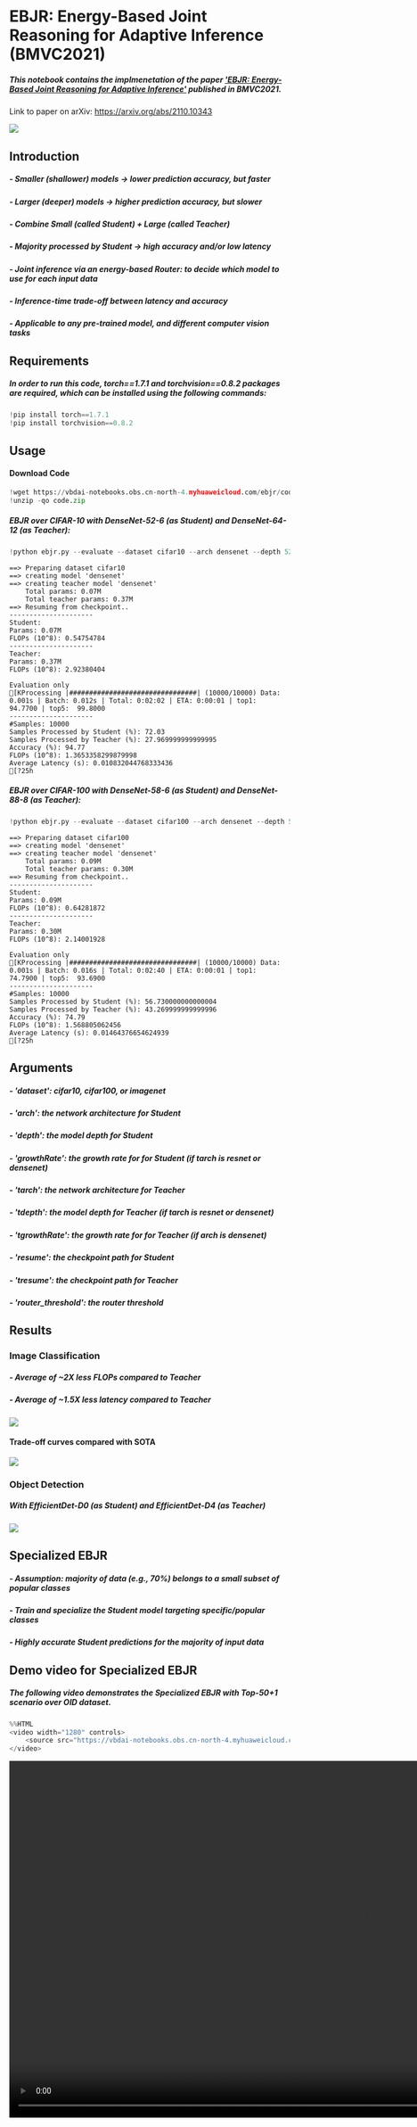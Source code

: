 # EBJR: Energy-Based Joint Reasoning for Adaptive Inference (BMVC2021)
##### This notebook contains the implmenetation of the paper ['EBJR: Energy-Based Joint Reasoning for Adaptive Inference'](https://www.bmvc2021-virtualconference.com/assets/papers/0502.pdf) published in BMVC2021.

Link to paper on arXiv: https://arxiv.org/abs/2110.10343

![](https://user-images.githubusercontent.com/38634796/143724800-915267db-4472-4a7f-90f6-a54be489ced1.png)

## Introduction
##### - Smaller (shallower) models -> lower prediction accuracy, but faster
##### - Larger (deeper) models -> higher prediction accuracy, but slower
##### - Combine Small (called Student) + Large (called Teacher)
##### - Majority processed by Student -> high accuracy and/or low latency
##### - Joint inference via an energy-based Router: to decide which model to use for each input data
##### - Inference-time trade-off between latency and accuracy
##### - Applicable to any pre-trained model, and different computer vision tasks

## Requirements
##### In order to run this code, torch==1.7.1 and torchvision==0.8.2 packages are required, which can be installed using the following commands:


```python
!pip install torch==1.7.1
!pip install torchvision==0.8.2
```

## Usage

#### Download Code


```python
!wget https://vbdai-notebooks.obs.cn-north-4.myhuaweicloud.com/ebjr/code.zip
!unzip -qo code.zip
```

##### EBJR over CIFAR-10 with DenseNet-52-6 (as Student) and DenseNet-64-12 (as Teacher):


```python
!python ebjr.py --evaluate --dataset cifar10 --arch densenet --depth 52 --growthRate 6 --tarch densenet --tdepth 64 --tgrowthRate 12 --resume checkpoints/cifar10/densenet-bc-52-6/model_best.pth.tar --tresume checkpoints/cifar10/densenet-bc-64-12/model_best.pth.tar --router_threshold 2.46
```

    ==> Preparing dataset cifar10
    ==> creating model 'densenet'
    ==> creating teacher model 'densenet'
        Total params: 0.07M
        Total teacher params: 0.37M
    ==> Resuming from checkpoint..
    ---------------------
    Student: 
    Params: 0.07M
    FLOPs (10^8): 0.54754784
    ---------------------
    Teacher: 
    Params: 0.37M
    FLOPs (10^8): 2.92380404
    
    Evaluation only
    [KProcessing |################################| (10000/10000) Data: 0.001s | Batch: 0.012s | Total: 0:02:02 | ETA: 0:00:01 | top1:  94.7700 | top5:  99.8000
    ---------------------
    #Samples: 10000
    Samples Processed by Student (%): 72.03
    Samples Processed by Teacher (%): 27.969999999999995
    Accuracy (%): 94.77
    FLOPs (10^8): 1.3653358299879998
    Average Latency (s): 0.010832044768333436
    [?25h

##### EBJR over CIFAR-100 with DenseNet-58-6 (as Student) and DenseNet-88-8 (as Teacher):


```python
!python ebjr.py --evaluate --dataset cifar100 --arch densenet --depth 58 --growthRate 6 --tarch densenet --tdepth 88 --tgrowthRate 8 --resume checkpoints/cifar100/densenet-bc-58-6/model_best.pth.tar --tresume checkpoints/cifar100/densenet-bc-88-8/model_best.pth.tar --router_threshold 4.6195
```

    ==> Preparing dataset cifar100
    ==> creating model 'densenet'
    ==> creating teacher model 'densenet'
        Total params: 0.09M
        Total teacher params: 0.30M
    ==> Resuming from checkpoint..
    ---------------------
    Student: 
    Params: 0.09M
    FLOPs (10^8): 0.64281872
    ---------------------
    Teacher: 
    Params: 0.30M
    FLOPs (10^8): 2.14001928
    
    Evaluation only
    [KProcessing |################################| (10000/10000) Data: 0.001s | Batch: 0.016s | Total: 0:02:40 | ETA: 0:00:01 | top1:  74.7900 | top5:  93.6900
    ---------------------
    #Samples: 10000
    Samples Processed by Student (%): 56.730000000000004
    Samples Processed by Teacher (%): 43.269999999999996
    Accuracy (%): 74.79
    FLOPs (10^8): 1.568805062456
    Average Latency (s): 0.01464376654624939
    [?25h

## Arguments
##### - 'dataset': cifar10, cifar100, or imagenet
##### - 'arch': the network architecture for Student
##### - 'depth': the model depth for Student
##### - 'growthRate': the growth rate for for Student (if tarch is resnet or densenet)
##### - 'tarch': the network architecture for Teacher
##### - 'tdepth': the model depth for Teacher (if tarch is resnet or densenet)
##### - 'tgrowthRate': the growth rate for for Teacher (if arch is densenet)
##### - 'resume': the checkpoint path for Student
##### - 'tresume': the checkpoint path for Teacher
##### - 'router_threshold': the router threshold

## Results

### Image Classification
##### - Average of ~2X less FLOPs compared to Teacher
##### - Average of ~1.5X less latency compared to Teacher

![](https://vbdai-notebooks.obs.cn-north-4.myhuaweicloud.com/ebjr/table.png)

#### Trade-off curves compared with SOTA

![](https://vbdai-notebooks.obs.cn-north-4.myhuaweicloud.com/ebjr/ic-curves.png)

### Object Detection
##### With EfficientDet-D0 (as Student) and EfficientDet-D4 (as Teacher) 

![](https://vbdai-notebooks.obs.cn-north-4.myhuaweicloud.com/ebjr/od.png)

## Specialized EBJR
#####  - Assumption: majority of data (e.g., 70%) belongs to a small subset of popular classes 
#####  - Train and specialize the Student model targeting specific/popular classes
#####  - Highly accurate Student predictions for the majority of input data

## Demo video for Specialized EBJR 
##### The following video demonstrates the Specialized EBJR with Top-50+1 scenario over OID dataset.


```python
%%HTML
<video width="1280" controls>
    <source src="https://vbdai-notebooks.obs.cn-north-4.myhuaweicloud.com/ebjr/Demo.mp4" type="video/mp4">
</video>
```

<video width="1280" controls>
    <source src="https://vbdai-notebooks.obs.cn-north-4.myhuaweicloud.com/ebjr/Demo.mp4" type="video/mp4">
</video>
